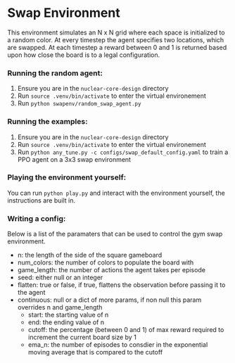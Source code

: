# Swap Environment
This environment simulates an N x N grid where each space is initialized to a random color. At every timestep the agent specifies two locations, which are swapped. At each timestep a reward between 0 and 1 is returned based upon how close the board is to a legal configuration.

### Running the random agent:
1. Ensure you are in the `nuclear-core-design` directory
2. Run `source .venv/bin/activate` to enter the virtual environement
3. Run `python swapenv/random_swap_agent.py`

### Running the examples:
1. Ensure you are in the `nuclear-core-design` directory
2. Run `source .venv/bin/activate` to enter the virtual environement
3. Run `python any_tune.py -c configs/swap_default_config.yaml` to train a PPO agent on a 3x3 swap environment

### Playing the environment yourself:
You can run `python play.py` and interact with the environment yourself, the instructions are built in.

### Writing a config:
Below is a list of the paramaters that can be used to control the gym swap environment.
* n: the length of the side of the square gameboard
* num_colors: the number of colors to populate the board with
* game_length: the number of actions the agent takes per episode
* seed: either null or an integer 
* flatten: true or false, if true, flattens the observation before passing it to the agent
* continuous: null or a dict of more params, if non null this param overrides n and game_length
  * start: the starting value of n
  * end: the ending value of n
  * cutoff: the percentage (between 0 and 1) of max reward required to increment the current board size by 1
  * ema_n: the number of episodes to consdier in the exponential moving average that is compared to the cutoff
